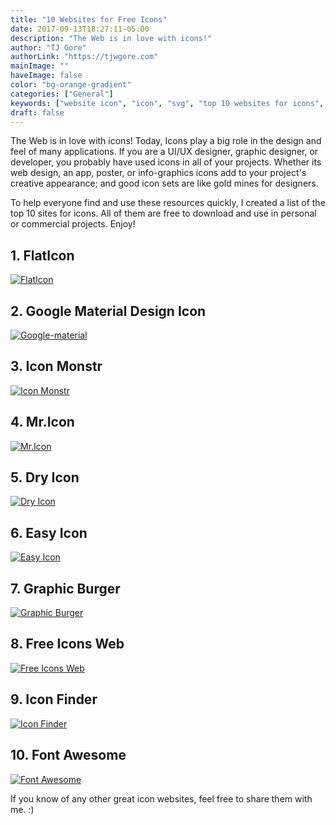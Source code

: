 ```yaml
---
title: "10 Websites for Free Icons"
date: 2017-09-13T18:27:11-05:00
description: "The Web is in love with icons!"
author: "TJ Gore"
authorLink: "https://tjwgore.com"
mainImage: ""
haveImage: false
color: "bg-orange-gradient"
categories: ["General"]
keywords: ["website icon", "icon", "svg", "top 10 websites for icons", "free icons"]
draft: false
---
```



The Web is in love with icons! Today, Icons play a big role in the design and feel of many applications. If you are a UI/UX designer, graphic designer, or developer, you probably have used icons in all of your projects. Whether its web design, an app, poster, or info-graphics icons add to your project's creative appearance; and good icon sets are like gold mines for designers.


To help everyone find and use these resources quickly, I created a list of the top 10 sites for icons. All of them are free to download and use in personal or commercial projects. Enjoy!

<h2 class="mt-5 pt-5">1. FlatIcon</h2>

[![FlatIcon](/images/articles/flaticon.jpg "FlatIcon")](https://www.flaticon.com/)

<h2 class="mt-5 pt-5">2. Google Material Design Icon</h2>

[![Google-material](/images/articles/material.jpg "Google Material")](https://material.io/tools/icons/)

<h2 class="mt-5 pt-5">3. Icon Monstr</h2>

[![Icon Monstr](/images/articles/iconmonstr.jpg "Icon Monstr")](https://iconmonstr.com/)


<h2 class="mt-5 pt-5">4. Mr.Icon</h2>

[![Mr.Icon](/images/articles/mricon.jpg "Mr.Icon")](http://mricons.com/)

<h2 class="mt-5 pt-5">5. Dry Icon</h2>

[![Dry Icon](/images/articles/dryicons.jpg "Dry Icon")](https://dryicons.com/free-icons)

<h2 class="mt-5 pt-5">6. Easy Icon</h2>

[![Easy Icon](/images/articles/easyicon.jpg "Easy Icon")](http://www.easyicon.net/)

<h2 class="mt-5 pt-5">7. Graphic Burger</h2>

[![Graphic Burger](/images/articles/graphicburger.jpg "Graphic Burger")](http://graphicburger.com/icons-set/)

<h2 class="mt-5 pt-5">8. Free Icons Web</h2>

[![Free Icons Web](/images/articles/freeiconsweb.jpg "Free Icons Web")](http://www.freeiconsweb.com/free-icons)


<h2 class="mt-5 pt-5">9. Icon Finder</h2>

[![Icon Finder](/images/articles/iconfinder.jpg "Icon Finder")](https://www.iconfinder.com/icons/1011335/email_envelope_mail_message_send_icon#size=128)

<h2 class="mt-5 pt-5">10. Font Awesome</h2>

[![Font Awesome](/images/articles/fontawesome.jpg "Font Awesome")](http://fontawesome.io/icons/)

If you know of any other great icon websites, feel free to share them with me. :)